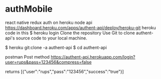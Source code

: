# authMobile
react native redux auth  on heroku node api  
https://dashboard.heroku.com/apps/authent-api/deploy/heroku-git  heroku code in this 
$ heroku login
Clone the repository
Use Git to clone authent-api's source code to your local machine.

$ heroku git:clone -a authent-api
$ cd authent-api


postman Post method 
 https://authent-api.herokuapp.com/login?user=rups&pass=123456&compress=false
 
 returns
 [{"user":"rups","pass":"123456","success":"true"}]
